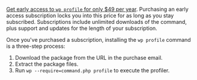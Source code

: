[Get early access to `wp profile` for only $49 per year](https://runcommand.memberful.com/checkout?plan=15360). Purchasing an early access subscription locks you into this price for as long as you stay subscribed. Subscriptions include unlimited downloads of the command, plus support and updates for the length of your subscription.

Once you've purchased a subscription, installing the `wp profile` command is a three-step process:

1. Download the package from the URL in the purchase email.
2. Extract the package files.
3. Run `wp --require=command.php profile` to execute the profiler.
